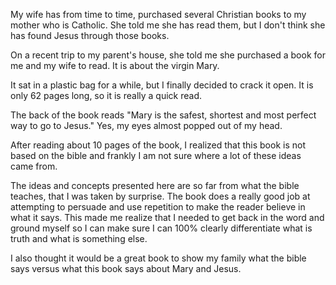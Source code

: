 My wife has from time to time, purchased several Christian books to my mother who is Catholic. She told me she has read them, but I don't think she has found Jesus through those books. 

On a recent trip to my parent's house, she told me she purchased a book for me and my wife to read. It is about the virgin Mary.

It sat in a plastic bag for a while, but I finally decided to crack it open. It is only 62 pages long, so it is really a quick read.

The back of the book reads "Mary is the safest, shortest and most perfect way to go to Jesus." Yes, my eyes almost popped out of my head. 

After reading about 10 pages of the book, I realized that this book is not based on the bible and frankly I am not sure where a lot of these ideas came from.

The ideas and concepts presented here are so far from what the bible teaches, that I was taken by surprise. The book does a really good job at attempting to persuade and use repetition to make the reader believe in what it says. This made me realize that I needed to get back in the word and ground myself so I can make sure I can 100% clearly differentiate what is truth and what is something else.

I also thought it would be a great book to show my family what the bible says versus what this book says about Mary and Jesus.